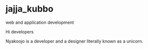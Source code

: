 # jajja_kubbo
web and application development 


Hi developers 

Nyakoojo is a developer and a designer literally known as a unicorn.  
